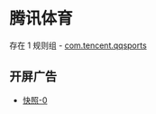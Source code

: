 # 腾讯体育

存在 1 规则组 - [com.tencent.qqsports](/src/apps/com.tencent.qqsports.ts)

## 开屏广告

- [快照-0](https://i.gkd.li/import/12845494)
